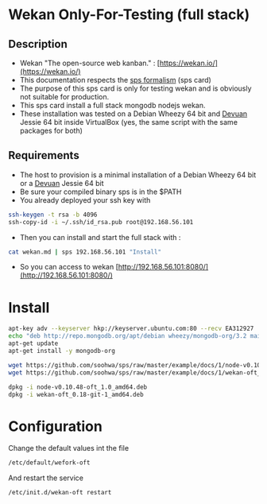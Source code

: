 # Wekan Only-For-Testing (full stack)

## Description

* Wekan "The open-source web kanban." : [https://wekan.io/](https://wekan.io/)
* This documentation respects the [sps formalism](https://github.com/soohwa/sps) (sps card)
* The purpose of this sps card is only for testing wekan and is obviously not suitable for production.
* This sps card install a full stack mongodb nodejs wekan.
* These installation was tested on a Debian Wheezy 64 bit and [Devuan](https://devuan.org/) Jessie 64 bit inside VirtualBox (yes, the same script with the same packages for both)

## Requirements

* The host to provision is a minimal installation of a Debian Wheezy 64 bit or a [Devuan](https://devuan.org/) Jessie 64 bit
* Be sure your compiled binary sps is in the $PATH
* You already deployed your ssh key with

```bash
ssh-keygen -t rsa -b 4096
ssh-copy-id -i ~/.ssh/id_rsa.pub root@192.168.56.101
```

* Then you can install and start the full stack with :

```bash
cat wekan.md | sps 192.168.56.101 "Install"
```

* So you can access to wekan [http://192.168.56.101:8080/](http://192.168.56.101:8080/)

# Install

```bash
apt-key adv --keyserver hkp://keyserver.ubuntu.com:80 --recv EA312927
echo "deb http://repo.mongodb.org/apt/debian wheezy/mongodb-org/3.2 main" | tee /etc/apt/sources.list.d/mongodb-org-3.2.list
apt-get update
apt-get install -y mongodb-org

wget https://github.com/soohwa/sps/raw/master/example/docs/1/node-v0.10.48-oft_1.0_amd64.deb
wget https://github.com/soohwa/sps/raw/master/example/docs/1/wekan-oft_0.18-git-1_amd64.deb

dpkg -i node-v0.10.48-oft_1.0_amd64.deb
dpkg -i wekan-oft_0.18-git-1_amd64.deb

```

# Configuration

Change the default values int the file

```bash
/etc/default/wefork-oft
```

And restart the service

```bash
/etc/init.d/wekan-oft restart
```
